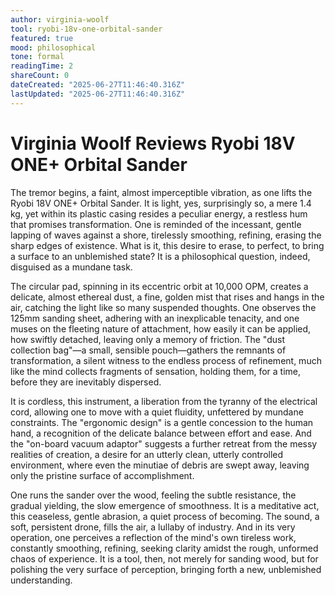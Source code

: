 ```yaml
---
author: virginia-woolf
tool: ryobi-18v-one-orbital-sander
featured: true
mood: philosophical
tone: formal
readingTime: 2
shareCount: 0
dateCreated: "2025-06-27T11:46:40.316Z"
lastUpdated: "2025-06-27T11:46:40.316Z"
---
```


# Virginia Woolf Reviews Ryobi 18V ONE+ Orbital Sander

The tremor begins, a faint, almost imperceptible vibration, as one lifts the Ryobi 18V ONE+ Orbital Sander. It is light, yes, surprisingly so, a mere 1.4 kg, yet within its plastic casing resides a peculiar energy, a restless hum that promises transformation. One is reminded of the incessant, gentle lapping of waves against a shore, tirelessly smoothing, refining, erasing the sharp edges of existence. What is it, this desire to erase, to perfect, to bring a surface to an unblemished state? It is a philosophical question, indeed, disguised as a mundane task.

The circular pad, spinning in its eccentric orbit at 10,000 OPM, creates a delicate, almost ethereal dust, a fine, golden mist that rises and hangs in the air, catching the light like so many suspended thoughts. One observes the 125mm sanding sheet, adhering with an inexplicable tenacity, and one muses on the fleeting nature of attachment, how easily it can be applied, how swiftly detached, leaving only a memory of friction. The "dust collection bag"—a small, sensible pouch—gathers the remnants of transformation, a silent witness to the endless process of refinement, much like the mind collects fragments of sensation, holding them, for a time, before they are inevitably dispersed.

It is cordless, this instrument, a liberation from the tyranny of the electrical cord, allowing one to move with a quiet fluidity, unfettered by mundane constraints. The "ergonomic design" is a gentle concession to the human hand, a recognition of the delicate balance between effort and ease. And the "on-board vacuum adaptor" suggests a further retreat from the messy realities of creation, a desire for an utterly clean, utterly controlled environment, where even the minutiae of debris are swept away, leaving only the pristine surface of accomplishment.

One runs the sander over the wood, feeling the subtle resistance, the gradual yielding, the slow emergence of smoothness. It is a meditative act, this ceaseless, gentle abrasion, a quiet process of becoming. The sound, a soft, persistent drone, fills the air, a lullaby of industry. And in its very operation, one perceives a reflection of the mind's own tireless work, constantly smoothing, refining, seeking clarity amidst the rough, unformed chaos of experience. It is a tool, then, not merely for sanding wood, but for polishing the very surface of perception, bringing forth a new, unblemished understanding.

